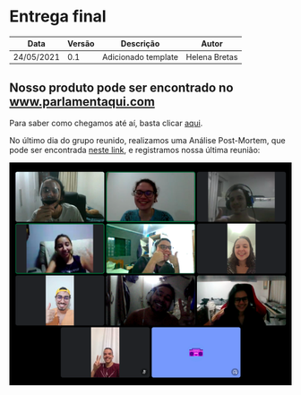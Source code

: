 # Entrega final

| Data       | Versão | Descrição                          | Autor          |
| ---------- | ------ | ---------------------------------- | -------------- |
| 24/05/2021 | 0.1    | Adicionado template                |  Helena Bretas |

## Nosso produto pode ser encontrado no www.parlamentaqui.com 

Para saber como chegamos até aí, basta clicar [aqui](https://youtu.be/KX2xqIvK_d4).

No último dia do grupo reunido, realizamos uma Análise Post-Mortem, que pode ser encontrada [neste link](https://parlamentaqui.github.io/documentation/retrospectivas/postmortem/), e registramos nossa última reunião:

![entregafinalgrupo](img/release2.PNG)

